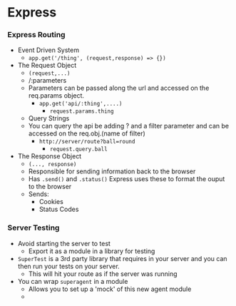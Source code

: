# Express

### Express Routing  
- Event Driven System  
    - `app.get('/thing', (request,response) => {})`  
- The Request Object  
    - `(request,...)`  
    - /:parameters  
    - Parameters can be passed along the url and accessed on the req.params object.  
        - `app.get('api/:thing',....)`  
            - `request.params.thing`  
    - Query Strings  
    - You can query the api be adding ? and a filter parameter and can be accessed on the req.obj.(name of filter)  
        - `http://server/route?ball=round`  
            - `request.query.ball`
- The Response Object  
    - `(..., response)`  
    - Responsible for sending information back to the browser  
    - Has `.send()` and `.status()` Express uses these to format the ouput to the browser  
    - Sends:  
        - Cookies  
        - Status Codes  

### Server Testing  
- Avoid starting the server to test  
    - Export it as a module in a library for testing  
- `SuperTest` is a 3rd party library that requires in your server and you can then run your tests on your server.  
    - This will hit your route as if the server was running  
- You can wrap `superagent` in a module  
    - Allows you to set up a 'mock' of this new agent module  
    - 
    
